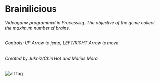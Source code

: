 # Brainilicious
###### Videogame programmed in Processing. The objective of the game collect the maximum number of brains.
###### Controls: UP Arrow to jump, LEFT/RIGHT Arrow to move
###### Created by Jukniz(Chin Ho) and Màrius Mòra
![alt tag](https://lh3.googleusercontent.com/rPFGaw81WZWn7-naCB7VNsshBVki6RNWhh4ICDV_DlcwQKAfC0_uhM7drU9GEhD8qG4jOhQDMIUI9Jo=w1896-h815)
